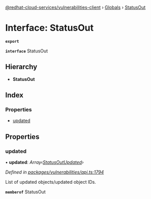 [@redhat-cloud-services/vulnerabilities-client](../README.md) › [Globals](../globals.md) › [StatusOut](statusout.md)

# Interface: StatusOut

**`export`** 

**`interface`** StatusOut

## Hierarchy

* **StatusOut**

## Index

### Properties

* [updated](statusout.md#updated)

## Properties

###  updated

• **updated**: *Array‹[StatusOutUpdated](statusoutupdated.md)›*

*Defined in [packages/vulnerabilities/api.ts:1794](https://github.com/RedHatInsights/javascript-clients/blob/master/packages/vulnerabilities/api.ts#L1794)*

List of updated objects/updated object IDs.

**`memberof`** StatusOut
